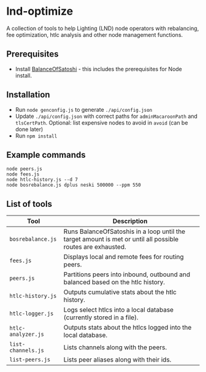 # lnd-optimize
A collection of tools to help Lighting (LND) node operators with rebalancing, fee optimization, htlc analysis and other node management functions.

## Prerequisites
- Install [BalanceOfSatoshi](https://github.com/alexbosworth/balanceofsatoshis) - this includes the prerequisites for Node install.

## Installation
- Run `node genconfig.js` to generate `./api/config.json`
- Update `./api/config.json` with correct paths for `adminMacaroonPath` and `tlsCertPath`.  Optional: list expensive nodes to avoid in `avoid` (can be done later)
- Run `npm install`

## Example commands
```shell
node peers.js
node fees.js
node htlc-history.js --d 7
node bosrebalance.js dplus neski 500000 --ppm 550
```

## List of tools
| Tool  | Description |
| ------------- | ------------- |
| `bosrebalance.js`  | Runs BalanceOfSatoshis in a loop until the target amount is met or until all possible routes are exhausted.  |
| `fees.js`  |  Displays local and remote fees for routing peers.  |
| `peers.js`  |  Partitions peers into inbound, outbound and balanced based on the htlc history.  |
| `htlc-history.js`  |  Outputs cumulative stats about the htlc history.  |
| `htlc-logger.js`  |  Logs select htlcs into a local database (currently stored in a file).  |
| `htlc-analyzer.js`   |  Outputs stats about the htlcs logged into the local database.  |
| `list-channels.js`  |  Lists channels along with the peers.  |
| `list-peers.js`  |  Lists peer aliases along with their ids.  |
